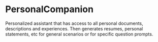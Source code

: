 # PersonalCompanion


Personalized assistant that has access to all personal documents, descriptions and experiences. Then generates resumes, personal statements, etc for general scenarios or for specific question prompts. 
